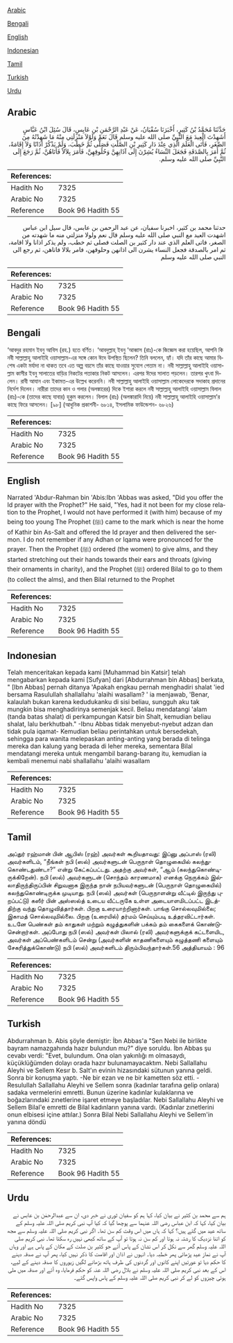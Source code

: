 [Arabic](#arabic)

[Bengali](#bengali)

[English](#english)

[Indonesian](#indonesian)

[Tamil](#tamil)

[Turkish](#turkish)

[Urdu](#urdu)

## Arabic


<div dir="rtl" lang="ar" style={{fontSize:'larger',backgroundColor:'#f8f9fa',padding:20}}>
حَدَّثَنَا مُحَمَّدُ بْنُ كَثِيرٍ، أَخْبَرَنَا سُفْيَانُ، عَنْ عَبْدِ الرَّحْمَنِ بْنِ عَابِسٍ، قَالَ سُئِلَ ابْنُ عَبَّاسٍ أَشَهِدْتَ الْعِيدَ مَعَ النَّبِيِّ صلى الله عليه وسلم قَالَ نَعَمْ وَلَوْلاَ مَنْزِلَتِي مِنْهُ مَا شَهِدْتُهُ مِنَ الصِّغَرِ، فَأَتَى الْعَلَمَ الَّذِي عِنْدَ دَارِ كَثِيرِ بْنِ الصَّلْتِ فَصَلَّى ثُمَّ خَطَبَ، وَلَمْ يَذْكُرْ أَذَانًا وَلاَ إِقَامَةً، ثُمَّ أَمَرَ بِالصَّدَقَةِ فَجَعَلَ النِّسَاءُ يُشِرْنَ إِلَى آذَانِهِنَّ وَحُلُوقِهِنَّ، فَأَمَرَ بِلاَلاً فَأَتَاهُنَّ، ثُمَّ رَجَعَ إِلَى النَّبِيِّ صلى الله عليه وسلم‏.‏
</div>
<div style={{backgroundColor:'#f8f9fa',padding:20, marginBottom: 10}}><table> <thead> <tr> <th>References:</th> <th></th> </tr> </thead> <tbody><tr><td>Hadith No</td><td>7325</td></tr><tr><td>Arabic No</td><td>7325</td></tr><tr><td>Reference</td><td>Book 96 Hadith 55</td></tr></tbody></table></div>


<div dir="rtl" lang="ar" style={{fontSize:'larger',backgroundColor:'#f8f9fa',padding:20}}>
حدثنا محمد بن كثير، اخبرنا سفيان، عن عبد الرحمن بن عابس، قال سيل ابن عباس اشهدت العيد مع النبي صلى الله عليه وسلم قال نعم ولولا منزلتي منه ما شهدته من الصغر، فاتى العلم الذي عند دار كثير بن الصلت فصلى ثم خطب، ولم يذكر اذانا ولا اقامة، ثم امر بالصدقة فجعل النساء يشرن الى اذانهن وحلوقهن، فامر بلالا فاتاهن، ثم رجع الى النبي صلى الله عليه وسلم
</div>
<div style={{backgroundColor:'#f8f9fa',padding:20, marginBottom: 10}}><table> <thead> <tr> <th>References:</th> <th></th> </tr> </thead> <tbody><tr><td>Hadith No</td><td>7325</td></tr><tr><td>Arabic No</td><td>7325</td></tr><tr><td>Reference</td><td>Book 96 Hadith 55</td></tr></tbody></table></div>

## Bengali


<div dir="ltr" lang="bn" style={{fontSize:'larger',backgroundColor:'#f8f9fa',padding:20}}>
‘আবদুর রহমান ইবনু আবিস (রহ.) হতে বর্ণিত। ‘আবদুল্লাহ্ ইবনু ‘আব্বাস (রাঃ)-কে জিজ্ঞেস করা হয়েছিল, আপনি কি নবী সাল্লাল্লাহু আলাইহি ওয়াসাল্লাম-এর সঙ্গে কোন ঈদে উপস্থিত ছিলেন? তিনি বললেন, হ্যাঁ। যদি তাঁর কাছে আমার বিশেষ একটা মর্যাদা না থাকত তবে এত অল্প বয়সে তাঁর কাছে যাওয়ার সুযোগ পেতাম না। নবী সাল্লাল্লাহু আলাইহি ওয়াসাল্লাম কাসীর ইবনু সালাতের বাড়ির নিকটের পতাকার নিকট আসলেন। এরপর ঈদের সালাত পড়লেন। তারপর খুৎবা দিলেন। রাবী আযান এবং ইকামত-এর উল্লেখ করেননি। নবী সাল্লাল্লাহু আলাইহি ওয়াসাল্লাম লোকেদেরকে সদাকাহ প্রদানের নির্দেশ দিলেন। নারীরা তাদের কান ও গলার (অলঙ্কারের) দিকে ইশারা করলে নবী সাল্লাল্লাহু আলাইহি ওয়াসাল্লাম বিলাল (রাঃ)-কে (তাদের কাছে যাবার) হুকুম করলেন। বিলাল (রাঃ) (অলঙ্কারাদি নিয়ে) নবী সাল্লাল্লাহু আলাইহি ওয়াসাল্লাম’র কাছে ফিরে আসলেন। [৯৮] (আধুনিক প্রকাশনী- ৬৮১৪, ইসলামিক ফাউন্ডেশন- ৬৮২৬)
</div>
<div style={{backgroundColor:'#f8f9fa',padding:20, marginBottom: 10}}><table> <thead> <tr> <th>References:</th> <th></th> </tr> </thead> <tbody><tr><td>Hadith No</td><td>7325</td></tr><tr><td>Arabic No</td><td>7325</td></tr><tr><td>Reference</td><td>Book 96 Hadith 55</td></tr></tbody></table></div>

## English


<div dir="ltr" lang="en" style={{fontSize:'larger',backgroundColor:'#f8f9fa',padding:20}}>
Narrated 'Abdur-Rahman bin 'Abis:Ibn 'Abbas was asked, "Did you offer the Id prayer with the Prophet?" He said, "Yes, had it not been for my close relation to the Prophet, I would not have performed it (with him) because of my being too young The Prophet (ﷺ) came to the mark which is near the home of Kathir bin As-Salt and offered the Id prayer and then delivered the sermon. I do not remember if any Adhan or Iqama were pronounced for the prayer. Then the Prophet (ﷺ) ordered (the women) to give alms, and they started stretching out their hands towards their ears and throats (giving their ornaments in charity), and the Prophet (ﷺ) ordered Bilal to go to them (to collect the alms), and then Bilal returned to the Prophet
</div>
<div style={{backgroundColor:'#f8f9fa',padding:20, marginBottom: 10}}><table> <thead> <tr> <th>References:</th> <th></th> </tr> </thead> <tbody><tr><td>Hadith No</td><td>7325</td></tr><tr><td>Arabic No</td><td>7325</td></tr><tr><td>Reference</td><td>Book 96 Hadith 55</td></tr></tbody></table></div>

## Indonesian


<div dir="ltr" lang="id" style={{fontSize:'larger',backgroundColor:'#f8f9fa',padding:20}}>
Telah menceritakan kepada kami [Muhammad bin Katsir] telah mengabarkan kepada kami [Sufyan] dari [Abdurrahman bin Abbas] berkata, " [Ibn Abbas] pernah ditanya 'Apakah engkau pernah menghadiri shalat 'ied bersama Rasulullah shallallahu 'alaihi wasallam? ' ia menjawab, 'Benar, kalaulah bukan karena kedudukanku di sisi beliau, sungguh aku tak mungkin bisa menghadirinya semenjak kecil. Beliau mendatangi 'alam (tanda batas shalat) di perkampungan Katsir bin Shalt, kemudian beliau shalat, lalu berkhutbah." -Ibnu Abbas tidak menyebut-nyebut adzan dan tidak pula iqamat- Kemudian beliau perintahkan untuk bersedekah, sehingga para wanita melepaskan anting-anting yang berada di telinga mereka dan kalung yang berada di leher mereka, sementara Bilal mendatangi mereka untuk mengambil barang-barang itu, kemudian ia kembali menemui nabi shallallahu 'alaihi wasallam
</div>
<div style={{backgroundColor:'#f8f9fa',padding:20, marginBottom: 10}}><table> <thead> <tr> <th>References:</th> <th></th> </tr> </thead> <tbody><tr><td>Hadith No</td><td>7325</td></tr><tr><td>Arabic No</td><td>7325</td></tr><tr><td>Reference</td><td>Book 96 Hadith 55</td></tr></tbody></table></div>

## Tamil


<div dir="ltr" lang="ta" style={{fontSize:'larger',backgroundColor:'#f8f9fa',padding:20}}>
அப்துர் ரஹ்மான் பின் ஆபிஸ் (ரஹ்) அவர்கள் கூறியதாவது: இப்னு அப்பாஸ் (ரலி) அவர்களிடம், “நீங்கள் நபி (ஸல்) அவர்களுடன் பெருநாள் தொழுகையில் கலந்துகொண்டதுண்டா?” என்று கேட்கப்பட்டது. அதற்கு அவர்கள், “ஆம் (கலந்துகொண்டிருக்கிறேன்). நபி (ஸல்) அவர்களுடன் (சொந்தம் காரணமாக) எனக்கு நெருக்கம் இல்லாதிருந்திருப்பின் சிறுவனாக இருந்த நான் நபியவர்களுடன் (பெருநாள் தொழுகையில்) கலந்துகொண்டிருக்க முடியாது. நபி (ஸல்) அவர்கள் (பெருநாளன்று வீட்டில் இருந்து புறப்பட்டு) கஸீர் பின் அஸ்ஸல்த் உடைய வீட்டருகே உள்ள அடையாளமிடப்பட்ட இடத்திற்கு வந்து தொழுவித்தார்கள். பிறகு உரையாற்றினார்கள். பாங்கு சொல்லவுமில்லை; இகாமத் சொல்லவுமில்லை. பிறகு (உரையில்) தர்மம் செய்யும்படி உத்தரவிட்டார்கள். உடனே பெண்கள் தம் காதுகள் மற்றும் கழுத்துகளின் பக்கம் தம் கைகளைக் கொண்டுசென்றார்கள். அப்போது நபி (ஸல்) அவர்கள் பிலால் (ரலி) அவர்களுக்குக் கட்டளையிட, அவர்கள் அப்பெண்களிடம் சென்று (அவர்களின் காதணிகளையும் கழுத்தணி களையும் சேகரித்துக்கொண்டு) நபி (ஸல்) அவர்களிடம் திரும்பிவந்தார்கள்.56 அத்தியாயம் : 96
</div>
<div style={{backgroundColor:'#f8f9fa',padding:20, marginBottom: 10}}><table> <thead> <tr> <th>References:</th> <th></th> </tr> </thead> <tbody><tr><td>Hadith No</td><td>7325</td></tr><tr><td>Arabic No</td><td>7325</td></tr><tr><td>Reference</td><td>Book 96 Hadith 55</td></tr></tbody></table></div>

## Turkish


<div dir="ltr" lang="tr" style={{fontSize:'larger',backgroundColor:'#f8f9fa',padding:20}}>
Abdurrahman b. Abis şöyle demiştir: İbn Abbas'a "Sen Nebi iIe birlikte bayram namazgahında hazır bulundun mu?" diye soruldu. İbn Abbas şu cevabı verdi: "Evet, bulundum. Ona olan yakınlığı m olmasaydı, küçüklüğümden dolayı orada hazır bulunamayacaktım. Nebi Sallallahu Aleyhi ve Sellem Kesır b. Salt'ın evinin hizasındaki sütunun yanına geldi. Sonra bir konuşma yaptı. -Ne bir ezan ve ne bir kametten söz etti. - Resulullah Sallallahu Aleyhi ve Sellem sonra (kadınlar tarafına gelip onlara) sadaka vermelerini emretti. Bunun üzerine kadınlar kulaklarına ve boğazlarındaki zınetlerine işaret etmeye başladılar. Nebi Sallallahu Aleyhi ve Sellem Bilal'e emretti de Bilal kadınların yanına vardı. (Kadınlar zınetlerini onun elbisesi içine attılar.) Sonra Bilal Nebi Sallallahu Aleyhi ve Sellem'in yanına döndü
</div>
<div style={{backgroundColor:'#f8f9fa',padding:20, marginBottom: 10}}><table> <thead> <tr> <th>References:</th> <th></th> </tr> </thead> <tbody><tr><td>Hadith No</td><td>7325</td></tr><tr><td>Arabic No</td><td>7325</td></tr><tr><td>Reference</td><td>Book 96 Hadith 55</td></tr></tbody></table></div>

## Urdu


<div dir="rtl" lang="ur" style={{fontSize:'larger',backgroundColor:'#f8f9fa',padding:20}}>
ہم سے محمد بن کثیر نے بیان کیا، کہا ہم کو سفیان ثوری نے خبر دی، ان سے عبدالرحمٰن بن عابس نے بیان کیا، کہا کہ ابن عباس رضی اللہ عنہما سے پوچھا گیا کہ کیا آپ نبی کریم صلی اللہ علیہ وسلم کے ساتھ عید میں گئے ہیں؟ کہا کہ ہاں میں اس وقت کم سن تھا۔ اگر نبی کریم صلی اللہ علیہ وسلم سے مجھ کو اتنا نزدیک کا رشتہ نہ ہوتا اور کم سن نہ ہوتا تو آپ کے ساتھ کبھی نہیں رہ سکتا تھا۔ نبی کریم صلی اللہ علیہ وسلم گھر سے نکل کر اس نشان کے پاس آئے جو کثیر بن صلت کے مکان کے پاس ہے اور وہاں آپ نے نماز عید پڑھائی پھر خطبہ دیا۔ انہوں نے اذان اور اقامت کا ذکر نہیں کیا، پھر آپ نے صدقہ دینے کا حکم دیا تو عورتیں اپنے کانوں اور گردنوں کی طرف ہاتھ بڑھانے لگیں زیوروں کا صدقہ دینے کے لیے، اس کے بعد نبی کریم صلی اللہ علیہ وسلم نے بلال رضی اللہ عنہ کو حکم فرمایا، وہ آئے اور صدقہ میں ملی ہوئی چیزوں کو لے کر نبی کریم صلی اللہ علیہ وسلم کے پاس واپس گئے۔
</div>
<div style={{backgroundColor:'#f8f9fa',padding:20, marginBottom: 10}}><table> <thead> <tr> <th>References:</th> <th></th> </tr> </thead> <tbody><tr><td>Hadith No</td><td>7325</td></tr><tr><td>Arabic No</td><td>7325</td></tr><tr><td>Reference</td><td>Book 96 Hadith 55</td></tr></tbody></table></div>